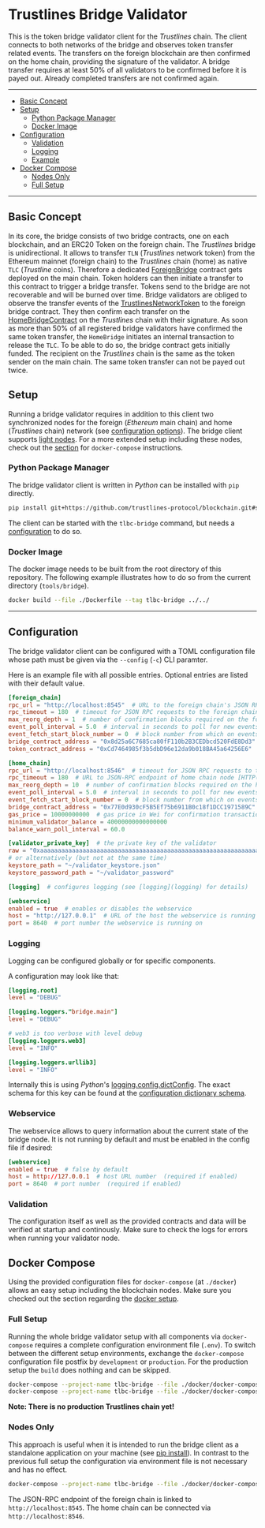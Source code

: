 # Trustlines Bridge Validator

This is the token bridge validator client for the _Trustlines_ chain.
The client connects to both networks of the bridge and observes token
transfer related events. The transfers on the foreign blockchain are then
confirmed on the home chain, providing the signature of the validator. A bridge
transfer requires at least 50% of all validators to be confirmed before it is payed
out. Already completed transfers are not confirmed again.

---

- [Basic Concept](#basic-concept)
- [Setup](#setup)
  - [Python Package Manager](#python-package-manager)
  - [Docker Image](#docker-image)
- [Configuration](#configuration)
  - [Validation](#validation)
  - [Logging](#logging)
  - [Example](#example)
- [Docker Compose](#docker-compose)
  - [Nodes Only](#nodes-only)
  - [Full Setup](#full-setup)

---

## Basic Concept

In its core, the bridge consists of two bridge contracts, one on each
blockchain, and an ERC20 Token on the foreign chain. The _Trustlines_ bridge is
unidirectional. It allows to transfer `TLN` (_Trustlines_ network token) from
the Ethereum mainnet (foreign chain) to the _Trustlines_ chain (home) as
native `TLC` (_Trustline_ coins). Therefore a dedicated
[ForeignBridge](https://github.com/trustlines-protocol/blockchain/blob/master/contracts/contracts/bridge/ForeignBridge.sol)
contract gets deployed on the main chain. Token holders can then initiate
a transfer to this contract to trigger a bridge transfer. Tokens send to the
bridge are not recoverable and will be burned over time. Bridge validators are
obliged to observe the transfer events of the
[TrustlinesNetworkToken](https://github.com/trustlines-protocol/blockchain/blob/master/contracts/contracts/token/TrustlinesNetworkToken.sol)
to the foreign bridge contract. They then confirm each transfer on the
[HomeBridgeContract](https://github.com/trustlines-protocol/blockchain/blob/master/contracts/contracts/bridge/HomeBridge.sol)
on the _Trustlines_ chain with their signature. As soon as more than 50% of all
registered bridge validators have confirmed the same token transfer, the
`HomeBridge` initiates an internal transaction to release the `TLC`. To be able
to do so, the bridge contract gets initially funded. The recipient on the
_Trustlines_ chain is the same as the token sender on the main chain. The same
token transfer can not be payed out twice.

## Setup

Running a bridge validator requires in addition to this client two synchronized
nodes for the foreign (_Ethereum_ main chain) and home (_Trustlines_ chain)
network (see [configuration options](#configuration)). The bridge client
supports [light nodes](https://www.parity.io/what-is-a-light-client/). For
a more extended setup including these nodes, check out the
[section](#docker-compose) for `docker-compose` instructions.

### Python Package Manager

The bridge validator client is written in _Python_ can be installed with `pip`
directly.

```bash
pip install git+https://github.com/trustlines-protocol/blockchain.git#subdirectory=tools/bridge
```

The client can be started with the `tlbc-bridge` command, but needs
a [configuration](#configuration) to do so.

### Docker Image

The docker image needs to be built from the root directory of this repository.
The following example illustrates how to do so from the current directory
(`tools/bridge`).

```bash
docker build --file ./Dockerfile --tag tlbc-bridge ../../
```

---

## Configuration

The bridge validator client can be configured with a TOML configuration file whose path must be
given via the `--config` (`-c`) CLI paramter.

Here is an example file with all possible entries. Optional entries are listed with their default
value.

```toml
[foreign_chain]
rpc_url = "http://localhost:8545"  # URL to the foreign chain's JSON RPC endpoint
rpc_timeout = 180  # timeout for JSON RPC requests to the foreign chain node
max_reorg_depth = 1  # number of confirmation blocks required on the foreign chain
event_poll_interval = 5.0  # interval in seconds to poll for new events
event_fetch_start_block_number = 0  # block number from which on events should be fetched
bridge_contract_address = "0x8d25a6C7685ca80fF110b2B3CEDbcd520FdE8Dd3"  # address of the foreign bridge contract
token_contract_address = "0xCd7464985f3b5dbD96e12da9b018BA45a64256E6"  # address of the TLN token contract

[home_chain]
rpc_url = "http://localhost:8546"  # timeout for JSON RPC requests to the foreign chain node
rpc_timeout = 180  # URL to JSON-RPC endpoint of home chain node [HTTP(S) protocol]
max_reorg_depth = 10  # number of confirmation blocks required on the home chain
event_poll_interval = 5.0  # interval in seconds to poll for new events
event_fetch_start_block_number = 0  # block number from which on events should be fetched on home chain
bridge_contract_address = "0x77E0d930cF5B5Ef75b6911B0c18f1DCC1971589C"  # address of the home bridge contract
gas_price = 10000000000  # gas price in Wei for confirmation transactions (default 10 GWei)
minimum_validator_balance = 40000000000000000
balance_warn_poll_interval = 60.0

[validator_private_key]  # the private key of the validator
raw = "0xaaaaaaaaaaaaaaaaaaaaaaaaaaaaaaaaaaaaaaaaaaaaaaaaaaaaaaaaaaaaaaaa"
# or alternatively (but not at the same time)
keystore_path = "~/validator_keystore.json"
keystore_password_path = "~/validator_password"

[logging]  # configures logging (see [logging](logging) for details)

[webservice]
enabled = true  # enables or disables the webservice
host = "http://127.0.0.1"  # URL of the host the webservice is running on
port = 8640  # port number the webservice is running on
```

### Logging

Logging can be configured globally or for specific components.

A configuration may look like that:

```toml
[logging.root]
level = "DEBUG"

[logging.loggers."bridge.main"]
level = "DEBUG"

# web3 is too verbose with level debug
[logging.loggers.web3]
level = "INFO"

[logging.loggers.urllib3]
level = "INFO"
```

Internally this is using _Python_'s
[logging.config.dictConfig](https://docs.python.org/3/library/logging.config.html#logging.config.dictConfig).
The exact schema for this key can be found at the [configuration dictionary
schema](https://docs.python.org/3/library/logging.config.html#logging-config-dictschema).


### Webservice

The webservice allows to query information about the current state of the bridge node. It is not
running by default and must be enabled in the config file if desired:

```toml
[webservice]
enabled = true  # false by default
host = http://127.0.0.1  # host URL number  (required if enabled)
port = 8640  # port number  (required if enabled)
```

### Validation

The configuration itself as well as the provided contracts and data will be verified at startup and continously. Make sure to check the logs for errors when running your validator node.

## Docker Compose

Using the provided configuration files for `docker-compose` (at `./docker`)
allows an easy setup including the blockchain nodes. Make sure
you checked out the section regarding the [docker setup](#docker-image).

### Full Setup

Running the whole bridge validator setup with all components via
`docker-compose` requires a complete configuration environment file (`.env`). To
switch between the different setup environments, exchange the `docker-compose`
configuration file postfix by `development` or `production`. For the
production setup the `build` does nothing and can be skipped.

```bash
docker-compose --project-name tlbc-bridge --file ./docker/docker-compose-base.yaml --file ./docker/docker-compose-development.yaml build
docker-compose --project-name tlbc-bridge --file ./docker/docker-compose-base.yaml --file ./docker/docker-compose-development.yaml up
```

**Note: There is no production Trustlines chain yet!**

### Nodes Only

This approach is useful when it is intended to run the bridge client as
a standalone application on your machine (see [pip
install](#python-package-manager)). In contrast to the previous full setup the
configuration via environment file is not necessary and has no effect.

```bash
docker-compose --project-name tlbc-bridge --file ./docker/docker-compose-base.yaml --file ./docker/docker-compose-development.yaml up node_foreign node_home
```

The JSON-RPC endpoint of the foreign chain is linked to `http://localhost:8545`.
The home chain can be connected via `http://localhost:8546`.
